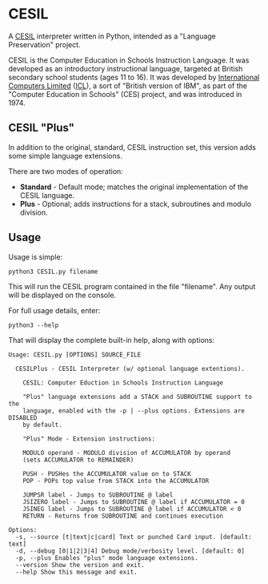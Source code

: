# CESIL

A [CESIL](https://en.wikipedia.org/wiki/CESIL) interpreter written in Python, intended as a "Language Preservation" project.

CESIL is the Computer Education in Schools Instruction Language.  It was developed as an introductory instructional language, targeted at British secondary school students (ages 11 to 16).  It was developed by [International Computers Limited](https://en.wikipedia.org/wiki/International_Computers_Limited) ([ICL](https://en.wikipedia.org/wiki/International_Computers_Limited)), a sort of "British version of IBM", as part of the "Computer Education in Schools" (CES) project, and was introduced in 1974.

## CESIL "Plus"
In addition to the original, standard, CESIL instruction set, this version adds some simple language extensions.  

There are two modes of operation:

* **Standard** - Default mode; matches the original implementation of the CESIL language.
* **Plus** - Optional; adds instructions for a stack, subroutines and modulo division.

## Usage

Usage is simple:

    python3 CESIL.py filename

This will run the CESIL program contained in the file "filename".  Any output will be displayed on the console.

For full usage details, enter:

    python3 --help

That will display the complete built-in help, along with options:


    Usage: CESIL.py [OPTIONS] SOURCE_FILE
      
      CESILPlus - CESIL Interpreter (w/ optional language extentions).
    
        CESIL: Computer Eduction in Schools Instruction Language
    
        "Plus" language extensions add a STACK and SUBROUTINE support to the    
        language, enabled with the -p | --plus options. Extensions are DISABLED    
        by default.
    
        "Plus" Mode - Extension instructions:
    
	    MODULO operand - MODULO division of ACCUMULATOR by operand    
	    (sets ACCUMULATOR to REMAINDER)
    
	    PUSH - PUSHes the ACCUMULATOR value on to STACK    
	    POP - POPs top value from STACK into the ACCUMULATOR
    
	    JUMPSR label - Jumps to SUBROUTINE @ label    
	    JSIZERO label - Jumps to SUBROUTINE @ label if ACCUMULATOR = 0    
	    JSINEG label - Jumps to SUBROUTINE @ label if ACCUMULATOR < 0    
	    RETURN - Returns from SUBROUTINE and continues execution
    
    Options:    
      -s, --source [t|text|c|card] Text or punched Card input. [default: text]    
      -d, --debug [0|1|2|3|4] Debug mode/verbosity level. [default: 0]    
      -p, --plus Enables "plus" mode language extensions.    
      --version Show the version and exit.    
      --help Show this message and exit.
